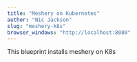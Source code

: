 ```yaml
---
title: "Meshery on Kubernetes"
author: "Nic Jackson"
slug: "meshery-k8s"
browser_windows: "http://localhost:8080"
---
```


This blueprint installs meshery on K8s